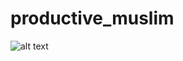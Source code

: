 # productive_muslim
 
![alt text]([http://url/to/img.png](https://github.dev/ratulhasanruhan/productive_muslim/blob/main/banner.png)https://github.dev/ratulhasanruhan/productive_muslim/blob/main/banner.png)
